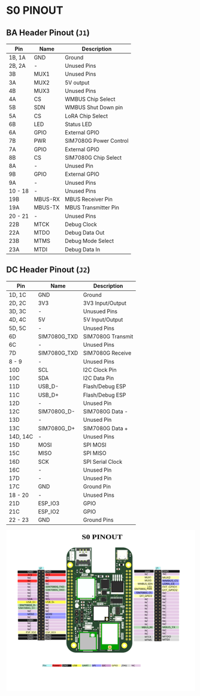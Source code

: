 # **S0 PINOUT**

## **BA Header Pinout (`J1`)**

| Pin     | Name    | Description            |
| ------- | ------- | ---------------------- |
| 1B, 1A  | GND     | Ground                 |
| 2B, 2A  | -       | Unused Pins            |
| 3B      | MUX1    | Unused Pins            |
| 3A      | MUX2    | 5V output              |
| 4B      | MUX3    | Unused Pins            |
| 4A      | CS      | WMBUS Chip Select      |
| 5B      | SDN     | WMBUS Shut Down pin    |
| 5A      | CS      | LoRA Chip Select       |
| 6B      | LED     | Status LED             |
| 6A      | GPIO    | External GPIO          |
| 7B      | PWR     | SIM7080G Power Control |
| 7A      | GPIO    | External GPIO          |
| 8B      | CS      | SIM7080G Chip Select   |
| 8A      | -       | Unused Pin             |
| 9B      | GPIO    | External GPIO          |
| 9A      | -       | Unused Pins            |
| 10 - 18 | -       | Unused Pins            |
| 19B     | MBUS-RX | MBUS Receiver Pin      |
| 19A     | MBUS-TX | MBUS Transmitter Pin   |
| 20 - 21 | -       | Unused Pins            |
| 22B     | MTCK    | Debug Clock            |
| 22A     | MTDO    | Debug Data Out         |
| 23B     | MTMS    | Debug Mode Select      |
| 23A     | MTDI    | Debug Data In          |

## **DC Header Pinout (`J2`)**

| Pin      | Name         | Description       |
| -------- | ------------ | ----------------- |
| 1D, 1C   | GND          | Ground            |
| 2D, 2C   | 3V3          | 3V3 Input/Output  |
| 3D, 3C   | -            | Unusued Pins      |
| 4D, 4C   | 5V           | 5V Input/Output   |
| 5D, 5C   | -            | Unused Pins       |
| 6D       | SIM7080G_TXD | SIM7080G Transmit |
| 6C       | -            | Unused Pins       |
| 7D       | SIM7080G_TXD | SIM7080G Receive  |
| 8 - 9    | -            | Unused Pins       |
| 10D      | SCL          | I2C Clock Pin     |
| 10C      | SDA          | I2C Data Pin      |
| 11D      | USB_D-       | Flash/Debug ESP   |
| 11C      | USB_D+       | Flash/Debug ESP   |
| 12D      | -            | Unused Pin        |
| 12C      | SIM7080G_D-  | SIM7080G Data -   |
| 13D      | -            | Unused Pin        |
| 13C      | SIM7080G_D+  | SIM7080G Data +   |
| 14D, 14C | -            | Unused Pins       |
| 15D      | MOSI         | SPI MOSI          |
| 15C      | MISO         | SPI MISO          |
| 16D      | SCK          | SPI Serial Clock  |
| 16C      | -            | Unused Pin        |
| 17D      | -            | Unused Pin        |
| 17C      | GND          | Ground Pin        |
| 18 - 20  | -            | Unused Pins       |
| 21D      | ESP_IO3      | GPIO              |
| 21C      | ESP_IO2      | GPIO              |
| 22 - 23  | GND          | Ground Pins       |

![s0 pinout labeled](images/s0_pinout_edited.svg)
